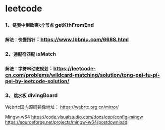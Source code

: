 # leetcode

### 1、**`链表中倒数第k个节点`** getKthFromEnd 

### 	**`解法：快慢指针`**：https://www.lbbniu.com/6688.html

### 2、**`通配符匹配`** isMatch 

### 	**`解法：字符串动态规划`**：https://leetcode-cn.com/problems/wildcard-matching/solution/tong-pei-fu-pi-pei-by-leetcode-solution/

### 3、**`跳水板`** divingBoard 



Webrtc国内源码镜像地址：
https://webrtc.org.cn/mirror/

 Mingw-w64
https://code.visualstudio.com/docs/cpp/config-mingw
https://sourceforge.net/projects/mingw-w64/postdownload

